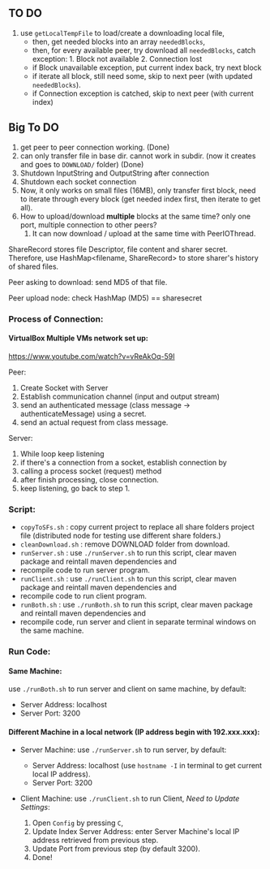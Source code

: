 ## TO DO
1. use `getLocalTempFile` to load/create a downloading local file,
   - then, get needed blocks into an array `neededBlocks`,
   - then, for every available peer, try download all `neededBlocks`, catch exception: 1. Block not available 2. Connection lost
   - if Block unavailable exception, put current index back, try next block
   - if iterate all block, still need some, skip to next peer (with updated `neededBlocks`).
   - if Connection exception is catched, skip to next peer (with current index)

## Big To DO
1. get peer to peer connection working. (Done)
2. can only transfer file in base dir. cannot work in subdir. (now it creates and goes to `DOWNLOAD/` folder) (Done)
3. Shutdown InputString and OutputString after connection
4. Shutdown each socket connection
5. Now, it only works on small files (16MB), only transfer first block, need to iterate through every block (get needed index first, then iterate to get all).
6. How to upload/download **multiple** blocks at the same time? only one port, multiple connection to other peers?
   1. It can now download / upload at the same time with PeerIOThread.

ShareRecord stores file Descriptor, file content and sharer secret.
Therefore, use HashMap<filename, ShareRecord> to store sharer's history of shared files.

Peer asking to download: send MD5 of that file.

Peer upload node: check HashMap (MD5) == sharesecret




### Process of Connection:

#### VirtualBox Multiple VMs network set up:
https://www.youtube.com/watch?v=vReAkOq-59I

Peer: 
1. Create Socket with Server
2. Establish communication channel (input and output stream)
3. send an authenticated message (class message -> authenticateMessage) using a secret.
4. send an actual request from class message.

Server:
1. While loop keep listening
2. if there's a connection from a socket, establish connection by
3. calling a process socket (request) method
4. after finish processing, close connection.
5. keep listening, go back to step 1.


### Script:

- `copyToSFs.sh` : copy current project to replace all share folders project file (distributed node for testing use different share folders.)
- `cleanDownload.sh` : remove DOWNLOAD folder from download.
- `runServer.sh` : use `./runServer.sh` to run this script, clear maven package and reintall maven dependencies and 
- recompile code to run server program.
- `runClient.sh` : use `./runClient.sh` to run this script, clear maven package and reintall maven dependencies and 
- recompile code to run client program.
- `runBoth.sh` : use `./runBoth.sh` to run this script, clear maven package and reintall maven dependencies and 
- recompile code, run server and client in separate terminal windows on the same machine.

### Run Code:

#### Same Machine:
use `./runBoth.sh` to run server and client on same machine, by default:
- Server Address: localhost
- Server Port: 3200

#### Different Machine in a local network (IP address begin with 192.xxx.xxx):

- Server Machine: use `./runServer.sh` to run server, by default:
  - Server Address: localhost (use `hostname -I` in terminal to get current local IP address).
  - Server Port: 3200

- Client Machine: use `./runClient.sh` to run Client, *Need to Update Settings*:
  1. Open `Config` by pressing `C`,
  2. Update Index Server Address: enter Server Machine's local IP address retrieved from previous step.
  3. Update Port from previous step (by default 3200).
  4. Done!